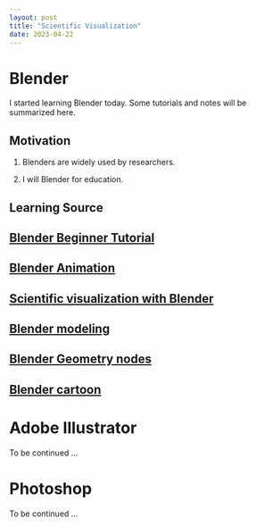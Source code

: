 ```yaml
---
layout: post
title: "Scientific Visualization"
date: 2023-04-22
---
```


# Blender
I started learning Blender today. Some tutorials and notes will be summarized here.

## Motivation

1. Blenders are widely used by researchers.

2. I will Blender for education.

## Learning Source

## [Blender Beginner Tutorial](https://youtu.be/nIoXOplUvAw)
## [Blender Animation](https://space.bilibili.com/269106249)
## [Scientific visualization with Blender](https://space.bilibili.com/320750885)
## [Blender modeling](https://space.bilibili.com/20635174)
## [Blender Geometry nodes](https://space.bilibili.com/1939924816)
## [Blender cartoon](https://space.bilibili.com/352213712)



# Adobe Illustrator

To be continued ...

# Photoshop

To be continued ...